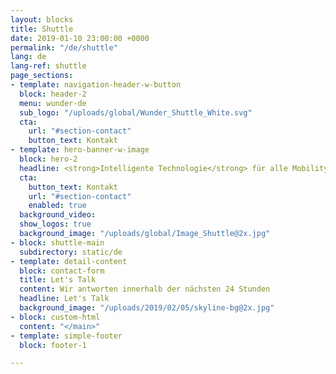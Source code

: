 ```yaml
---
layout: blocks
title: Shuttle
date: 2019-01-10 23:00:00 +0000
permalink: "/de/shuttle"
lang: de
lang-ref: shuttle
page_sections:
- template: navigation-header-w-button
  block: header-2
  menu: wunder-de
  sub_logo: "/uploads/global/Wunder_Shuttle_White.svg"
  cta:
    url: "#section-contact"
    button_text: Kontakt
- template: hero-banner-w-image
  block: hero-2
  headline: <strong>Intelligente Technologie</strong> für alle Mobility on-demand Services
  cta:
    button_text: Kontakt
    url: "#section-contact"
    enabled: true
  background_video:
  show_logos: true
  background_image: "/uploads/global/Image_Shuttle@2x.jpg"
- block: shuttle-main
  subdirectory: static/de
- template: detail-content
  block: contact-form
  title: Let's Talk
  content: Wir antworten innerhalb der nächsten 24 Stunden
  headline: Let's Talk
  background_image: "/uploads/2019/02/05/skyline-bg@2x.jpg"
- block: custom-html
  content: "</main>"
- template: simple-footer
  block: footer-1

---
```

